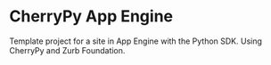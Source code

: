 # CherryPy App Engine

Template project for a site in App Engine with the Python SDK. Using CherryPy and Zurb Foundation.

